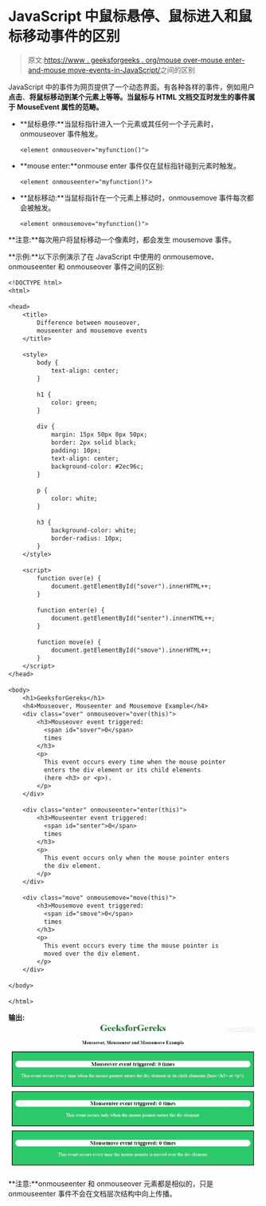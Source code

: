 # JavaScript 中鼠标悬停、鼠标进入和鼠标移动事件的区别

> 原文:[https://www . geeksforgeeks . org/mouse over-mouse enter-and-mouse move-events-in-JavaScript/](https://www.geeksforgeeks.org/difference-between-mouseover-mouseenter-and-mousemove-events-in-javascript/)之间的区别

JavaScript 中的事件为网页提供了一个动态界面。有各种各样的事件，例如用户**点击**、**将鼠标移动到某个元素上等等。当鼠标与 HTML 文档交互时发生的事件属于 MouseEvent 属性的范畴。**

*   **鼠标悬停:**当鼠标指针进入一个元素或其任何一个子元素时，onmouseover 事件触发。

    ```
    <element onmouseover="myfunction()">
    ```

*   **mouse enter:**onmouse enter 事件仅在鼠标指针碰到元素时触发。

    ```
    <element onmouseenter="myfunction()">
    ```

*   **鼠标移动:**当鼠标指针在一个元素上移动时，onmousemove 事件每次都会被触发。

    ```
    <element onmousemove="myfunction()">
    ```

**注意:**每次用户将鼠标移动一个像素时，都会发生 mousemove 事件。

**示例:**以下示例演示了在 JavaScript 中使用的 onmousemove、onmouseenter 和 onmouseover 事件之间的区别:

```
<!DOCTYPE html>
<html>

<head>
    <title>
        Difference between mouseover,
        mouseenter and mousemove events
    </title>

    <style>
        body {
            text-align: center;
        }

        h1 {
            color: green;
        }

        div {
            margin: 15px 50px 0px 50px;
            border: 2px solid black;
            padding: 10px;
            text-align: center;
            background-color: #2ec96c;
        }

        p {
            color: white;
        }

        h3 {
            background-color: white;
            border-radius: 10px;
        }
    </style>

    <script>
        function over(e) {
            document.getElementById("sover").innerHTML++;
        }

        function enter(e) {
            document.getElementById("senter").innerHTML++;
        }

        function move(e) {
            document.getElementById("smove").innerHTML++;
        }
    </script>
</head>

<body>
    <h1>GeeksforGereks</h1>
    <h4>Mouseover, Mouseenter and Mousemove Example</h4>
    <div class="over" onmouseover="over(this)">
        <h3>Mouseover event triggered: 
          <span id="sover">0</span> 
          times
        </h3>
        <p>
          This event occurs every time when the mouse pointer
          enters the div element or its child elements
          (here <h3> or <p>).
        </p>
    </div>

    <div class="enter" onmouseenter="enter(this)">
        <h3>Mouseenter event triggered:
          <span id="senter">0</span>
          times
        </h3>
        <p>
          This event occurs only when the mouse pointer enters
          the div element.
        </p>
    </div>

    <div class="move" onmousemove="move(this)">
        <h3>Mousemove event triggered: 
          <span id="smove">0</span> 
          times
        </h3>
        <p>
          This event occurs every time the mouse pointer is
          moved over the div element.
        </p>
    </div>

</body>

</html>
```

**输出:**
![](img/8afadb014fcddf780c3f8b722ec55da1.png)

**注意:**onmouseenter 和 onmouseover 元素都是相似的，只是 onmouseenter 事件不会在文档层次结构中向上传播。